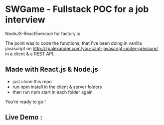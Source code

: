 # SWGame - Fullstack POC for a job interview

NodeJS-ReactExercice for fastory.io

The point was to code the functions, that i've been doing in vanilla javascript on http://zpalexander.com/you-cant-javascript-under-pressure/, in a client & a REST API.

## Made with **React.js** & **Node.js**


- just clone this repo
- run npm install in the client & server folders
- then run npm start in each folder again

You're ready to go !

## Live Demo : 

